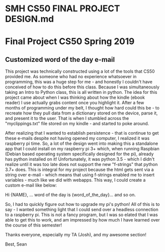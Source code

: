 # SMH CS50 FINAL PROJECT DESIGN.md

# Final Project CS50 Spring 2019
## Customized word of the day e-mail

This project was technically constructed using a lot of the tools that CS50 provided me. As someone who had no experience whatsoever in programming, this was a huge step for me - and honestly I couldn't have conceived of how to do this before this class. Because I was simultaneously taking an Intro to Python class, this is all written in python. The idea for this project came about when I was thinking about how the kindle (ebook reader) I use actually grabs content once you highlight it. After a few months of programming under my belt, I thought how hard could this be - to recreate how they pull data from a dictionary stored on the device, parse it, and present it to the user. That is when I stumbled across the "myclippings.txt" file stored on my kindle - and started to poke around.

After realizing that I wanted to establish persistence - that is continue to get these e-mails despite not having opened my computer, I realized it was raspberry pi time. So, a lot of the design went into making this a standalone app that I could install on my raspberry pi 3+ which, when running Raspbian (Debian based operating system specifically designed for the pi), already has python installed on it! Unfortunately, it was python 3.5 - which I didn't realize until it was too late does not support the new "f-strings" that python 3.7+ does. This is integral for my project because the html gets sent via a string over e-mail - which means that using f-strings enabled me to insert variables - much like we did with webapps. This way, I could create a custom e-mail like below:

Hi {NAME}, ... word of the day is {word_of_the_day}... and so on.

So, I had to quickly figure out how to upgrade my pi's python! All of this is to say - I wanted something light that I could send over a headless connection to a raspberry pi. This is not a fancy program, but I was so elated that I was able to get this to work, and am impressed by how much I have learned over the course of this semester!

Thanks everyone, especially my TA (Josh), and my awesome section!

Best,
Sean

